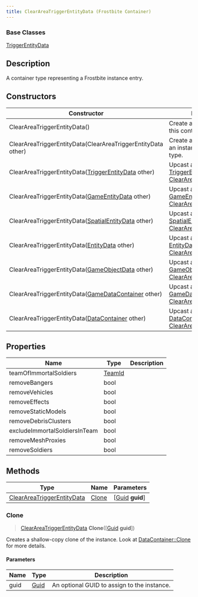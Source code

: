 ```yaml
---
title: ClearAreaTriggerEntityData (Frostbite Container)
---
```

### Base Classes

[TriggerEntityData](TriggerEntityData)

## Description

A container type representing a Frostbite instance entry.

## Constructors

| Constructor                                                                           | Description                                                                                                                                 |
| ------------------------------------------------------------------------------------- | ------------------------------------------------------------------------------------------------------------------------------------------- |
| ClearAreaTriggerEntityData()                                                          | Create a new instance of this container type.                                                                                               |
| ClearAreaTriggerEntityData(ClearAreaTriggerEntityData other)                          | Create a reference copy of an instance of the same type.                                                                                    |
| ClearAreaTriggerEntityData([TriggerEntityData](TriggerEntityData) other)              | Upcast an instance of type [TriggerEntityData](TriggerEntityData) to [ClearAreaTriggerEntityData](ClearAreaTriggerEntityData).              |
| ClearAreaTriggerEntityData([GameEntityData](GameEntityData) other)                    | Upcast an instance of type [GameEntityData](GameEntityData) to [ClearAreaTriggerEntityData](ClearAreaTriggerEntityData).                    |
| ClearAreaTriggerEntityData([SpatialEntityData](SpatialEntityData) other)              | Upcast an instance of type [SpatialEntityData](SpatialEntityData) to [ClearAreaTriggerEntityData](ClearAreaTriggerEntityData).              |
| ClearAreaTriggerEntityData([EntityData](EntityData) other)                            | Upcast an instance of type [EntityData](EntityData) to [ClearAreaTriggerEntityData](ClearAreaTriggerEntityData).                            |
| ClearAreaTriggerEntityData([GameObjectData](GameObjectData) other)                    | Upcast an instance of type [GameObjectData](GameObjectData) to [ClearAreaTriggerEntityData](ClearAreaTriggerEntityData).                    |
| ClearAreaTriggerEntityData([GameDataContainer](GameDataContainer) other)              | Upcast an instance of type [GameDataContainer](GameDataContainer) to [ClearAreaTriggerEntityData](ClearAreaTriggerEntityData).              |
| ClearAreaTriggerEntityData([DataContainer](/vext/ref/cls/shr/datacontainer) other) | Upcast an instance of type [DataContainer](/vext/ref/cls/shr/datacontainer) to [ClearAreaTriggerEntityData](ClearAreaTriggerEntityData). |

## Properties

| Name                          | Type             | Description |
| ----------------------------- | ---------------- | ----------- |
| teamOfImmortalSoldiers        | [TeamId](TeamId) |             |
| removeBangers                 | bool             |             |
| removeVehicles                | bool             |             |
| removeEffects                 | bool             |             |
| removeStaticModels            | bool             |             |
| removeDebrisClusters          | bool             |             |
| excludeImmortalSoldiersInTeam | bool             |             |
| removeMeshProxies             | bool             |             |
| removeSoldiers                | bool             |             |

## Methods

| Type                                                     | Name            | Parameters                                     |
| -------------------------------------------------------- | --------------- | ---------------------------------------------- |
| [ClearAreaTriggerEntityData](ClearAreaTriggerEntityData) | [Clone](#clone) | \[[Guid](/vext/ref/cls/shr/guid) **guid**\] |

### Clone

> [ClearAreaTriggerEntityData](ClearAreaTriggerEntityData) **Clone**(\[[Guid](/vext/ref/cls/shr/guid) **guid**\])

Creates a shallow-copy clone of the instance. Look at [DataContainer::Clone](/vext/ref/cls/shr/datacontainer#clone) for more details.

#### Parameters

| Name | Type         | Description                                 |
| ---- | ------------ | ------------------------------------------- |
| guid | [Guid](Guid) | An optional GUID to assign to the instance. |
